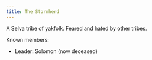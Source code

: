 ```yaml
---
title: The Stormherd
---
```


A Selva tribe of yakfolk. Feared and hated by other tribes.

Known members:
* Leader: Solomon (now deceased)
